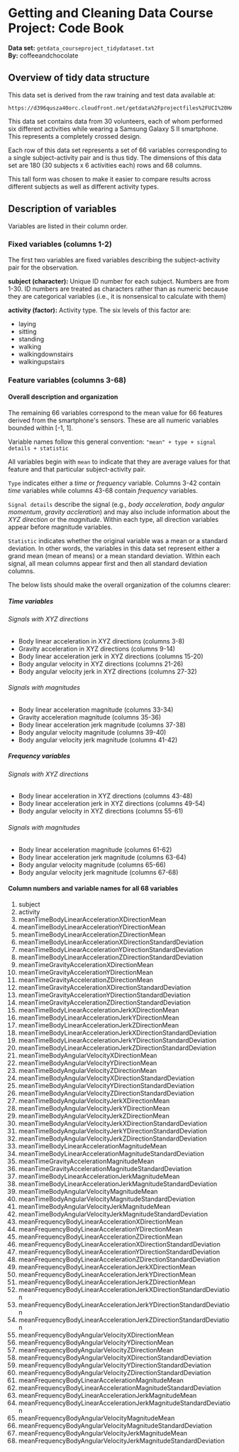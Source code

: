 # Getting and Cleaning Data Course Project: Code Book
**Data set:** ```getdata_courseproject_tidydataset.txt```  
**By:** coffeeandchocolate

## Overview of tidy data structure

This data set is derived from the raw training and test data available at:
```
https://d396qusza40orc.cloudfront.net/getdata%2Fprojectfiles%2FUCI%20HAR%20Dataset.zip
```

This data set contains data from 30 volunteers, each of whom performed six 
different activities while wearing a Samsung Galaxy S II smartphone. This 
represents a completely crossed design.

Each row of this data set represents a set of 66 variables corresponding to a 
single subject-activity pair and is thus tidy. The dimensions of this data set 
are 180 (30 subjects x 6 activities each) rows and 68 columns.

This tall form was chosen to make it easier to compare results across different 
subjects as well as different activity types.

## Description of variables

Variables are listed in their column order.

### Fixed variables (columns 1-2)

The first two variables are fixed variables describing the subject-activity 
pair for the observation.

**subject (character):** Unique ID number for each subject. Numbers are from 
1-30. ID numbers are treated as characters rather than as numeric because they 
are categorical variables (i.e., it is nonsensical to calculate with them)

**activity (factor):** Activity type. The six levels of this factor are:

* laying
* sitting
* standing
* walking
* walkingdownstairs
* walkingupstairs
    
### Feature variables (columns 3-68)

#### Overall description and organization
The remaining 66 variables correspond to the mean value for 66 features derived 
from the smartphone's sensors. These are all numeric variables bounded within
[-1, 1].

Variable names follow this general convention:
```"mean" + type + signal details + statistic```

All variables begin with ```mean``` to indicate that they are average values
for that feature and that particular subject-activity pair.

```Type``` indicates either a *time* or *frequency* variable. Columns 3-42
contain *time* variables while columns 43-68 contain *frequency* variables.

```Signal details``` describe the signal (e.g., *body acceleration*, *body 
angular momentum*, *gravity accleration*) and may also include information 
about the *XYZ direction* or the *magnitude*. Within each type, all direction 
variables appear before magnitude variables.

```Statistic``` indicates whether the original variable was a mean or a standard
deviation. In other words, the variables in this data set represent either a
grand mean (mean of means) or a mean standard deviation. Within each signal, 
all mean columns appear first and then all standard deviation columns.

The below lists should make the overall organization of the columns clearer:

##### Time variables

###### Signals with XYZ directions
* Body linear acceleration in XYZ directions (columns 3-8)
* Gravity acceleration in XYZ directions (columns 9-14)
* Body linear acceleration jerk in XYZ directions (columns 15-20)
* Body angular velocity in XYZ directions (columns 21-26)
* Body angular velocity jerk in XYZ directions (columns 27-32)

###### Signals with magnitudes
* Body linear acceleration magnitude (columns 33-34)
* Gravity acceleration magnitude (columns 35-36)
* Body linear acceleration jerk magnitude (columns 37-38)
* Body angular velocity magnitude (columns 39-40)
* Body angular velocity jerk magnitude (columns 41-42)

##### Frequency variables

###### Signals with XYZ directions
* Body linear acceleration in XYZ directions (columns 43-48)
* Body linear acceleration jerk in XYZ directions (columns 49-54)
* Body angular velocity in XYZ directions (columns 55-61)

###### Signals with magnitudes
* Body linear acceleration magnitude (columns 61-62)
* Body linear acceleration jerk magnitude (columns 63-64)
* Body angular velocity magnitude (columns 65-66)
* Body angular velocity jerk magnitude (columns 67-68)

#### Column numbers and variable names for all 68 variables

1.  subject
2.  activity
3.  meanTimeBodyLinearAccelerationXDirectionMean
4.  meanTimeBodyLinearAccelerationYDirectionMean
5.	meanTimeBodyLinearAccelerationZDirectionMean
6.	meanTimeBodyLinearAccelerationXDirectionStandardDeviation
7.	meanTimeBodyLinearAccelerationYDirectionStandardDeviation
8.	meanTimeBodyLinearAccelerationZDirectionStandardDeviation
9.	meanTimeGravityAccelerationXDirectionMean
10.	meanTimeGravityAccelerationYDirectionMean
11.	meanTimeGravityAccelerationZDirectionMean
12.	meanTimeGravityAccelerationXDirectionStandardDeviation
13.	meanTimeGravityAccelerationYDirectionStandardDeviation
14.	meanTimeGravityAccelerationZDirectionStandardDeviation
15.	meanTimeBodyLinearAccelerationJerkXDirectionMean
16.	meanTimeBodyLinearAccelerationJerkYDirectionMean
17.	meanTimeBodyLinearAccelerationJerkZDirectionMean
18.	meanTimeBodyLinearAccelerationJerkXDirectionStandardDeviation
19.	meanTimeBodyLinearAccelerationJerkYDirectionStandardDeviation
20.	meanTimeBodyLinearAccelerationJerkZDirectionStandardDeviation
21.	meanTimeBodyAngularVelocityXDirectionMean
22.	meanTimeBodyAngularVelocityYDirectionMean
23.	meanTimeBodyAngularVelocityZDirectionMean
24.	meanTimeBodyAngularVelocityXDirectionStandardDeviation
25.	meanTimeBodyAngularVelocityYDirectionStandardDeviation
26.	meanTimeBodyAngularVelocityZDirectionStandardDeviation
27.	meanTimeBodyAngularVelocityJerkXDirectionMean
28.	meanTimeBodyAngularVelocityJerkYDirectionMean
29.	meanTimeBodyAngularVelocityJerkZDirectionMean
30.	meanTimeBodyAngularVelocityJerkXDirectionStandardDeviation
31.	meanTimeBodyAngularVelocityJerkYDirectionStandardDeviation
32.	meanTimeBodyAngularVelocityJerkZDirectionStandardDeviation
33.	meanTimeBodyLinearAccelerationMagnitudeMean
34.	meanTimeBodyLinearAccelerationMagnitudeStandardDeviation
35.	meanTimeGravityAccelerationMagnitudeMean
36.	meanTimeGravityAccelerationMagnitudeStandardDeviation
37.	meanTimeBodyLinearAccelerationJerkMagnitudeMean
38.	meanTimeBodyLinearAccelerationJerkMagnitudeStandardDeviation
39.	meanTimeBodyAngularVelocityMagnitudeMean
40.	meanTimeBodyAngularVelocityMagnitudeStandardDeviation
41.	meanTimeBodyAngularVelocityJerkMagnitudeMean
42.	meanTimeBodyAngularVelocityJerkMagnitudeStandardDeviation
43.	meanFrequencyBodyLinearAccelerationXDirectionMean
44.	meanFrequencyBodyLinearAccelerationYDirectionMean
45.	meanFrequencyBodyLinearAccelerationZDirectionMean
46.	meanFrequencyBodyLinearAccelerationXDirectionStandardDeviation
47.	meanFrequencyBodyLinearAccelerationYDirectionStandardDeviation
48.	meanFrequencyBodyLinearAccelerationZDirectionStandardDeviation
49.	meanFrequencyBodyLinearAccelerationJerkXDirectionMean
50.	meanFrequencyBodyLinearAccelerationJerkYDirectionMean
51.	meanFrequencyBodyLinearAccelerationJerkZDirectionMean
52.	meanFrequencyBodyLinearAccelerationJerkXDirectionStandardDeviation
53.	meanFrequencyBodyLinearAccelerationJerkYDirectionStandardDeviation
54.	meanFrequencyBodyLinearAccelerationJerkZDirectionStandardDeviation
55.	meanFrequencyBodyAngularVelocityXDirectionMean
56.	meanFrequencyBodyAngularVelocityYDirectionMean
57.	meanFrequencyBodyAngularVelocityZDirectionMean
58.	meanFrequencyBodyAngularVelocityXDirectionStandardDeviation
59.	meanFrequencyBodyAngularVelocityYDirectionStandardDeviation
60.	meanFrequencyBodyAngularVelocityZDirectionStandardDeviation
61.	meanFrequencyBodyLinearAccelerationMagnitudeMean
62.	meanFrequencyBodyLinearAccelerationMagnitudeStandardDeviation
63.	meanFrequencyBodyLinearAccelerationJerkMagnitudeMean
64.	meanFrequencyBodyLinearAccelerationJerkMagnitudeStandardDeviation
65.	meanFrequencyBodyAngularVelocityMagnitudeMean
66.	meanFrequencyBodyAngularVelocityMagnitudeStandardDeviation
67.	meanFrequencyBodyAngularVelocityJerkMagnitudeMean
68.	meanFrequencyBodyAngularVelocityJerkMagnitudeStandardDeviation